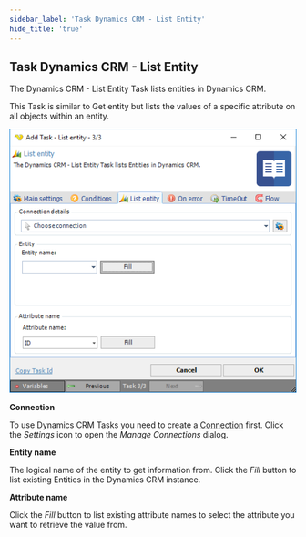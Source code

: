 ```yaml
---
sidebar_label: 'Task Dynamics CRM - List Entity'
hide_title: 'true'
---
```


## Task Dynamics CRM - List Entity

The Dynamics CRM - List Entity Task lists entities in Dynamics CRM.
 
This Task is similar to Get entity but lists the values of a specific attribute on all objects within an entity.

![](../../../../../static/img/taskdynamicscrmlistentity.png)

**Connection**

To use Dynamics CRM Tasks you need to create a [Connection](../../global-connections ) first. Click the *Settings* icon to open the *Manage Connections* dialog.
 
**Entity name**

The logical name of the entity to get information from. Click the *Fill* button to list existing Entities in the Dynamics CRM instance.
 
**Attribute name**

Click the *Fill* button to list existing attribute names to select the attribute you want to retrieve the value from.